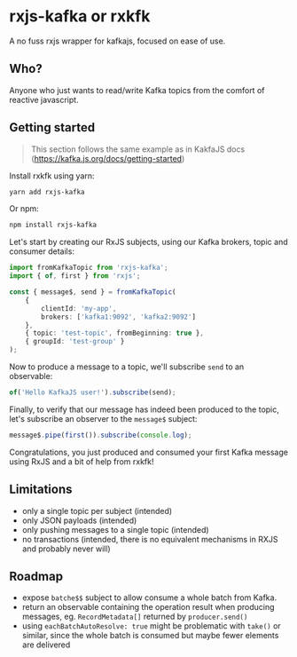 # rxjs-kafka or rxkfk

A no fuss rxjs wrapper for kafkajs, focused on ease of use.

## Who?

Anyone who just wants to read/write Kafka topics from the comfort of reactive javascript.

## Getting started

> This section follows the same example as in KakfaJS docs (<https://kafka.js.org/docs/getting-started>)

Install rxkfk using yarn:

```bash
yarn add rxjs-kafka
```

Or npm:

```bash
npm install rxjs-kafka
```

Let's start by creating our RxJS subjects, using our Kafka brokers, topic and consumer details:

```typescript
import fromKafkaTopic from 'rxjs-kafka';
import { of, first } from 'rxjs';

const { message$, send } = fromKafkaTopic(
    {
        clientId: 'my-app',
        brokers: ['kafka1:9092', 'kafka2:9092']
    },
    { topic: 'test-topic', fromBeginning: true },
    { groupId: 'test-group' }
);
```

Now to produce a message to a topic, we'll subscribe `send` to an observable:

```typescript
of('Hello KafkaJS user!').subscribe(send);
```

Finally, to verify that our message has indeed been produced to the topic, let's subscribe an observer to the `message$` subject:

```typescript
message$.pipe(first()).subscribe(console.log);
```

Congratulations, you just produced and consumed your first Kafka message using RxJS and a bit of help from rxkfk!

## Limitations

-   only a single topic per subject (intended)
-   only JSON payloads (intended)
-   only pushing messages to a single topic (intended)
-   no transactions (intended, there is no equivalent mechanisms in RXJS and probably never will)

## Roadmap

-   expose `batche$$` subject to allow consume a whole batch from Kafka.
-   return an observable containing the operation result when producing messages, eg. `RecordMetadata[]` returned by `producer.send()`
-   using `eachBatchAutoResolve: true` might be problematic with `take()` or similar, since the whole batch is consumed but maybe fewer elements are delivered

